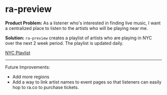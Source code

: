 # ra-preview

**Product Problem:** As a listener who's interested in finding live music, I want a centralized place to listen to the artists who will be playing near me.

**Solution:** `ra-preview` creates a playlist of artists who are playing in NYC over the next 2 week period. The playlist is updated daily.

[NYC Playlist](https://open.spotify.com/playlist/73p99duLkd9Cu5zNuUfcEU)

<hr />

Future Improvements:
- Add more regions
- Add a way to link artist names to event pages so that listeners can easily hop to ra.co to purchase tickets.
